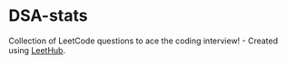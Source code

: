 # DSA-stats
Collection of LeetCode questions to ace the coding interview! - Created using [LeetHub](https://github.com/QasimWani/LeetHub).

